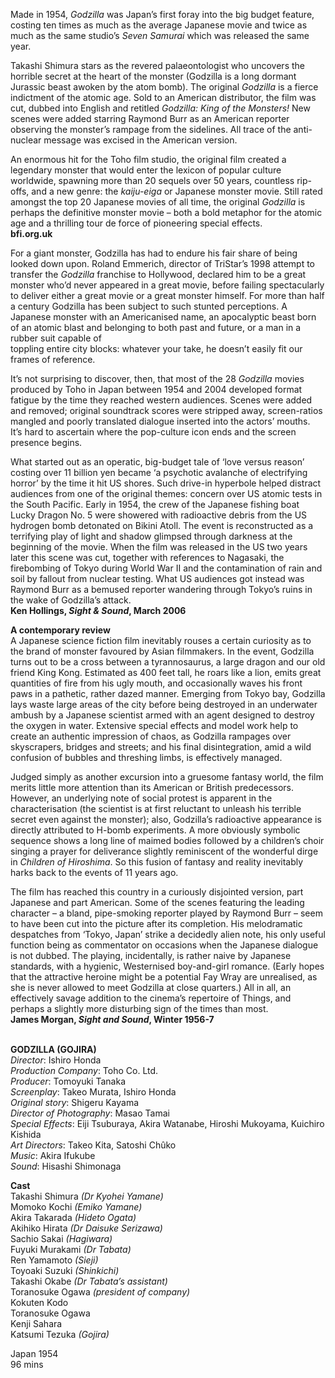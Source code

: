 

Made in 1954, _Godzilla_ was Japan’s first foray into the big budget feature, costing ten times as much as the average Japanese movie and twice as much as the same studio’s _Seven Samurai_ which was released the same year.

Takashi Shimura stars as the revered palaeontologist who uncovers the horrible secret at the heart of the monster (Godzilla is a long dormant Jurassic beast awoken by the atom bomb). The original _Godzilla_ is a fierce indictment of the atomic age. Sold to an American distributor, the film was cut, dubbed into English and retitled _Godzilla: King of the Monsters!_ New scenes were added starring Raymond Burr as an American reporter observing the monster’s rampage from the sidelines. All trace of the anti-nuclear message was excised in the American version.

An enormous hit for the Toho film studio, the original film created a legendary monster that would enter the lexicon of popular culture worldwide, spawning more than 20 sequels over 50 years, countless rip-offs, and a new genre: the _kaiju-eiga_ or Japanese monster movie. Still rated amongst the top 20 Japanese movies of all time, the original _Godzilla_ is perhaps the definitive monster movie – both a bold metaphor for the atomic age and a thrilling tour de force of pioneering special effects.  
**bfi.org.uk**

For a giant monster, Godzilla has had to endure his fair share of being looked down upon. Roland Emmerich, director of TriStar’s 1998 attempt to transfer the _Godzilla_ franchise to Hollywood, declared him to be a great monster who’d never appeared in a great movie, before failing spectacularly to deliver either a great movie or a great monster himself. For more than half a century Godzilla has been subject to such stunted perceptions. A Japanese monster with an Americanised name, an apocalyptic beast born of an atomic blast and belonging to both past and future, or a man in a rubber suit capable of  
toppling entire city blocks: whatever your take, he doesn’t easily fit our frames of reference.

It’s not surprising to discover, then, that most of the 28 _Godzilla_ movies produced by Toho in Japan between 1954 and 2004 developed format fatigue by the time they reached western audiences. Scenes were added and removed; original soundtrack scores were stripped away, screen-ratios mangled and poorly translated dialogue inserted into the actors’ mouths.  
It’s hard to ascertain where the pop-culture icon ends and the screen  
presence begins.

What started out as an operatic, big-budget tale of ‘love versus reason’ costing over 11 billion yen became ‘a psychotic avalanche of electrifying horror’ by the time it hit US shores. Such drive-in hyperbole helped distract audiences from one of the original themes: concern over US atomic tests in the South Pacific. Early in 1954, the crew of the Japanese fishing boat Lucky Dragon No. 5 were showered with radioactive debris from the US hydrogen bomb detonated on Bikini Atoll. The event is reconstructed as a terrifying play of light and shadow glimpsed through darkness at the beginning of the movie. When the film was released in the US two years later this scene was cut, together with references to Nagasaki, the firebombing of Tokyo during World War II and the contamination of rain and soil by fallout from nuclear testing. What US audiences got instead was Raymond Burr as a bemused reporter wandering through Tokyo’s ruins in the wake of Godzilla’s attack.  
**Ken Hollings, _Sight & Sound_, March 2006**

**A contemporary review**  
A Japanese science fiction film inevitably rouses a certain curiosity as to the brand of monster favoured by Asian filmmakers. In the event, Godzilla turns out to be a cross between a tyrannosaurus, a large dragon and our old friend King Kong. Estimated as 400 feet tall, he roars like a lion, emits great quantities of fire from his ugly mouth, and occasionally waves his front paws in a pathetic, rather dazed manner. Emerging from Tokyo bay, Godzilla lays waste large areas of the city before being destroyed in an underwater ambush by a Japanese scientist armed with an agent designed to destroy the oxygen in water. Extensive special effects and model work help to create an authentic impression of chaos, as Godzilla rampages over skyscrapers, bridges and streets; and his final disintegration, amid a wild confusion of bubbles and threshing limbs, is effectively managed.

Judged simply as another excursion into a gruesome fantasy world, the film merits little more attention than its American or British predecessors. However, an underlying note of social protest is apparent in the characterisation (the scientist is at first reluctant to unleash his terrible secret even against the monster); also, Godzilla’s radioactive appearance is directly attributed to  H-bomb experiments. A more obviously symbolic sequence shows a long line of maimed bodies followed by a children’s choir singing a prayer for deliverance slightly reminiscent of the wonderful dirge in _Children of Hiroshima_. So this fusion of fantasy and reality inevitably harks back to the events of  11 years ago.

The film has reached this country in a curiously disjointed version, part Japanese and part American. Some of the scenes featuring the leading character – a bland, pipe-smoking reporter played by Raymond Burr – seem to have been cut into the picture after its completion. His melodramatic despatches from ‘Tokyo, Japan’ strike a decidedly alien note, his only useful function being as commentator on occasions when the Japanese dialogue is not dubbed. The playing, incidentally, is rather naive by Japanese standards, with a hygienic, Westernised boy-and-girl romance. (Early hopes that the attractive heroine might be a potential Fay Wray are unrealised, as she is never allowed to meet Godzilla at close quarters.) All in all, an effectively savage addition to the cinema’s repertoire of Things, and perhaps a slightly more disturbing sign of the times than most.  
**James Morgan, _Sight and Sound_, Winter 1956-7**
<br><br>

**GODZILLA (GOJIRA)**  
_Director_: Ishiro Honda  
_Production Company_: Toho Co. Ltd.  
_Producer_: Tomoyuki Tanaka  
_Screenplay_: Takeo Murata, Ishiro Honda  
_Original story_: Shigeru Kayama  
_Director of Photography_: Masao Tamai  
_Special Effects_: Eiji Tsuburaya, Akira Watanabe, Hiroshi Mukoyama, Kuichiro Kishida  
_Art Directors_: Takeo Kita, Satoshi Chûko  
_Music_: Akira Ifukube  
_Sound_: Hisashi Shimonaga  

**Cast**  
Takashi Shimura _(Dr Kyohei Yamane)_  
Momoko Kochi _(Emiko Yamane)_  
Akira Takarada _(Hideto Ogata)_  
Akihiko Hirata _(Dr Daisuke Serizawa)_  
Sachio Sakai _(Hagiwara)_  
Fuyuki Murakami _(Dr Tabata)_  
Ren Yamamoto _(Sieji)_  
Toyoaki Suzuki _(Shinkichi)_  
Takashi Okabe _(Dr Tabata’s assistant)_  
Toranosuke Ogawa _(president of company)_  
Kokuten Kodo  
Toranosuke Ogawa  
Kenji Sahara  
Katsumi Tezuka _(Gojira)_

Japan 1954  
96 mins
<br><br>
<!--stackedit_data:
eyJoaXN0b3J5IjpbLTIxMzMyOTYyNTgsLTQ2ODEyMTA2NV19
-->